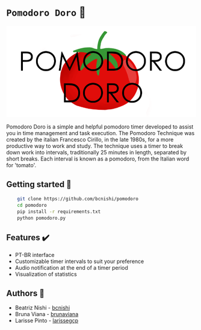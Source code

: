 # `Pomodoro Doro` :tomato:

![](images\pomodoro_logo.png)

Pomodoro Doro is a simple and helpful pomodoro timer developed to assist you in time management and task execution. 
The Pomodoro Technique was created by the italian Francesco Cirillo, in the late 1980s, for a more productive way to work  and study. 
The technique uses a timer to break down work into intervals, traditionally 25 minutes in length, separated by short breaks. 
Each interval is known as a pomodoro, from the Italian word for 'tomato'.

## Getting started :tada:

```bash
    git clone https://github.com/bcnishi/pomodoro
    cd pomodoro
    pip install -r requirements.txt
    python pomodoro.py
```
## Features :heavy_check_mark:

* PT-BR interface
* Customizable timer intervals to suit your preference
* Audio notification at the end of a timer period
* Visualization of statistics

## Authors :rainbow:

* Beatriz Nishi - [bcnishi](https://github.com/bcnishi)
* Bruna Viana -  [brunaviana](https://github.com/brunaviana)
* Larisse Pinto - [larissegcp](https://github.com/larissegcp)
